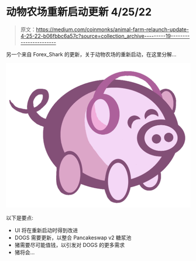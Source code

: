 # 动物农场重新启动更新 4/25/22

> 原文：<https://medium.com/coinmonks/animal-farm-relaunch-update-4-25-22-b06fbbc6a57c?source=collection_archive---------19----------------------->

另一个来自 Forex_Shark 的更新，关于动物农场的重新启动，在这里分解…

![](img/4f660039168f0d6c82c7e2006d995a8e.png)

以下是要点:

*   UI 将在重新启动时得到改进
*   DOGS 需要更新，以整合 Pancakeswap v2 糖浆池
*   猪需要尽可能值钱，以引发对 DOGS 的更多需求
*   猪将会…